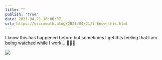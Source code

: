 ```yaml
---
title: ""
publish: "true"
date: 2021-04-21 16:06:37
url: https://ericmwalk.blog/2021/04/21/i-know-this.html
---
```


I know this has happened before but sometimes I get this feeling that I am being watched while I work... 👀🧐🐶

![](https://ericmwalk.blog/uploads/2021/7efe6f0206.jpg)